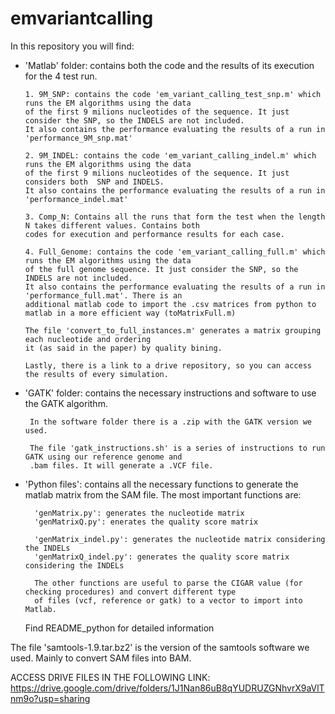 # emvariantcalling

In this repository you will find:

  - 'Matlab' folder: contains both the code and the results of its execution for the 4 test run.
        
        1. 9M_SNP: contains the code 'em_variant_calling_test_snp.m' which runs the EM algorithms using the data
        of the first 9 milions nucleotides of the sequence. It just consider the SNP, so the INDELS are not included.
        It also contains the performance evaluating the results of a run in 'performance_9M_snp.mat'
        
        2. 9M_INDEL: contains the code 'em_variant_calling_indel.m' which runs the EM algorithms using the data
        of the first 9 milions nucleotides of the sequence. It just considers both  SNP and INDELS.
        It also contains the performance evaluating the results of a run in 'performance_indel.mat'
        
        3. Comp_N: Contains all the runs that form the test when the length N takes different values. Contains both
        codes for execution and performance results for each case.
        
        4. Full_Genome: contains the code 'em_variant_calling_full.m' which runs the EM algorithms using the data
        of the full genome sequence. It just consider the SNP, so the INDELS are not included.
        It also contains the performance evaluating the results of a run in 'performance_full.mat'. There is an
        additional matlab code to import the .csv matrices from python to matlab in a more efficient way (toMatrixFull.m)
        
        The file 'convert_to_full_instances.m' generates a matrix grouping each nucleotide and ordering
        it (as said in the paper) by quality bining. 
        
        Lastly, there is a link to a drive repository, so you can access the results of every simulation.
        
       
 - 'GATK' folder: contains the necessary instructions and software to use the GATK algorithm.
        
        In the software folder there is a .zip with the GATK version we used.
        
        The file 'gatk_instructions.sh' is a series of instructions to run GATK using our reference genome and
        .bam files. It will generate a .VCF file.
        

- 'Python files': contains all the necessary functions to generate the matlab matrix from the SAM file. The most 
important functions are:
        
        'genMatrix.py': generates the nucleotide matrix
        'genMatrixQ.py': enerates the quality score matrix
        
        'genMatrix_indel.py': generates the nucleotide matrix considering the INDELs
        'genMatrixQ_indel.py': generates the quality score matrix considering the INDELs
        
        The other functions are useful to parse the CIGAR value (for checking procedures) and convert different type
        of files (vcf, reference or gatk) to a vector to import into Matlab.
        
  Find README_python for detailed information
        

The file 'samtools-1.9.tar.bz2' is the version of the samtools software we used. Mainly to convert SAM files into BAM.


ACCESS DRIVE FILES IN THE FOLLOWING LINK: https://drive.google.com/drive/folders/1J1Nan86uB8qYUDRUZGNhvrX9aVlTnm9o?usp=sharing
